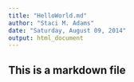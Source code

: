 ```yaml
---
title: "HelloWorld.md"
author: "Staci M. Adams"
date: "Saturday, August 09, 2014"
output: html_document
---
```


## This is a markdown file